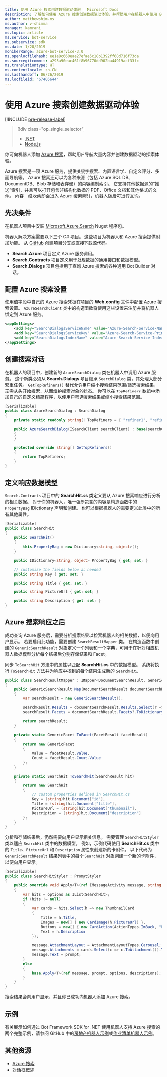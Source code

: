 ```yaml
---
title: 使用 Azure 搜索创建数据驱动体验 | Microsoft Docs
description: 了解如何使用 Azure 搜索创建数据驱动体验，并帮助用户在机器人中使用 Bot Framework SDK for .NET 和 Azure 搜索导航大量内容。
author: matthewshim-ms
ms.author: v-shimma
manager: kamrani
ms.topic: article
ms.service: bot-service
ms.subservice: sdk
ms.date: 1/28/2019
monikerRange: azure-bot-service-3.0
ms.openlocfilehash: ee1e8c660eae27efae5c18b1392ff68d716f73da
ms.sourcegitcommit: a295a90eac461f8b96770dd902ba44919acf33fc
ms.translationtype: HT
ms.contentlocale: zh-CN
ms.lasthandoff: 06/26/2019
ms.locfileid: "67405644"
---
```

# <a name="create-data-driven-experiences-with-azure-search"></a>使用 Azure 搜索创建数据驱动体验 

[!INCLUDE [pre-release-label](../includes/pre-release-label-v3.md)]

> [!div class="op_single_selector"]
> - [.NET](../dotnet/bot-builder-dotnet-search-azure.md)
> - [Node.js](../nodejs/bot-builder-nodejs-search-azure.md)

你可向机器人添加 [Azure 搜索](https://azure.microsoft.com/services/search/)，帮助用户导航大量内容并创建数据驱动的探索体验。

Azure 搜索是一项 Azure 服务，提供关键字搜索、内置语言学、自定义评分、多面导航等。 Azure 搜索还可以为各种来源（包括 Azure SQL DB、DocumentDB、Blob 存储和表存储）的内容编制索引。 它支持其他数据源的“推送”索引，并且可以打开包含非结构化数据的 PDF、Office 文档和其他格式的文件。 内容一经收集即会进入 Azure 搜索索引，机器人随后可进行查询。

## <a name="prerequisites"></a>先决条件

在机器人项目中安装 [Microsoft.Azure.Search](https://www.nuget.org/packages/Microsoft.Azure.Search/4.0.0-preview) Nuget 程序包。

机器人解决方案需要以下三个 C# 项目。 这些项目为机器人和 Azure 搜索提供附加功能。 从 [GitHub](https://aka.ms/v3-cs-search-demo) 创建项目分支或直接下载源代码。

- **Search.Azure** 项目定义 Azure 服务调用。
- **Search.Contracts** 项目定义用于处理数据的通用接口和数据模型。
- **Search.Dialogs** 项目包括用于查询 Azure 搜索的各种通用 Bot Builder 对话。

## <a name="configure-azure-search-settings"></a>配置 Azure 搜索设置

使用值字段中自己的 Azure 搜索凭据在项目的 **Web.config** 文件中配置 Azure 搜索设置。 `AzureSearchClient` 类中的构造函数将使用这些设置来注册并将机器人绑定到 Azure 服务。

```xml
<appSettings>
    <add key="SearchDialogsServiceName" value="Azure-Search-Service-Name" /> <!-- replace value field with Azure Service Name --> 
    <add key="SearchDialogsServiceKey" value="Azure-Search-Service-Primary-Key" /> <!-- replace value field with Azure Service Key --> 
    <add key="SearchDialogsIndexName" value="Azure-Search-Service-Index" /> <!-- replace value field with your Azure Search Index --> 
</appSettings>
```

## <a name="create-a-search-dialog"></a>创建搜索对话

在机器人的项目中，创建新的 `AzureSearchDialog` 类在机器人中调用 Azure 服务。 这个新类必须从 **Search.Dialogs** 项目继承 `SearchDialog` 类，其处理大部分繁重任务。 `GetTopRefiners()` 替代允许用户缩小搜索结果范围/筛选搜索结果，无需从头开始搜索，从而维护搜索对象的状态。 你可以在 `TopRefiners` 数组中添加自己的自定义精简程序，以便用户筛选搜索结果或缩小搜索结果范围。 

```cs
[Serializable]
public class AzureSearchDialog : SearchDialog
{
    private static readonly string[] TopRefiners = { "refiner1", "refiner2", "refiner3" }; // define your own custom refiners 

    public AzureSearchDialog(ISearchClient searchClient) : base(searchClient, multipleSelection: true)
    {
    }

    protected override string[] GetTopRefiners()
    {
        return TopRefiners;
    }
}
```

## <a name="define-the-response-data-model"></a>定义响应数据模型

`Search.Contracts` 项目中的 **SearchHit.cs** 类定义要从 Azure 搜索响应进行分析的相关数据。 对于你的机器人，唯一强制包含的内容是构造函数中的 `PropertyBag` IDictionary 声明和创建。 你可以根据机器人的需要定义此类中的所有其他属性。 

```cs
[Serializable]
public class SearchHit
{
    public SearchHit()
    {
        this.PropertyBag = new Dictionary<string, object>();
    }

    public IDictionary<string, object> PropertyBag { get; set; }

    // customize the fields below as needed 
    public string Key { get; set; }

    public string Title { get; set; }

    public string PictureUrl { get; set; }

    public string Description { get; set; }
}
```

## <a name="after-azure-search-responds"></a>Azure 搜索响应之后 

成功查询 Azure 服务后，需要分析搜索结果以检索机器人的相关数据，以便向用户显示。 若要启用此功能，需要创建 `SearchResultMapper` 类。 在构造函数中创建的 `GenericSearchResult` 对象定义一个列表和一个字典，可用于在针对相应机器人数据模型分析每个结果后分别存储结果和 Facet。 

同步 `ToSearchHit` 方法中的属性以匹配 **SearchHit.cs** 中的数据模型。 系统将执行 `ToSearchHit` 方法并为响应中找到的每个结果生成新的 `SearchHit`。  

```cs
public class SearchResultMapper : IMapper<DocumentSearchResult, GenericSearchResult>
{
    public GenericSearchResult Map(DocumentSearchResult documentSearchResult)
    {
        var searchResult = new GenericSearchResult();

        searchResult.Results = documentSearchResult.Results.Select(r => ToSearchHit(r)).ToList();
        searchResult.Facets = documentSearchResult.Facets?.ToDictionary(kv => kv.Key, kv => kv.Value.Select(f => ToFacet(f)));

        return searchResult;
    }

    private static GenericFacet ToFacet(FacetResult facetResult)
    {
        return new GenericFacet
        {
            Value = facetResult.Value,
            Count = facetResult.Count.Value
        };
    }

    private static SearchHit ToSearchHit(SearchResult hit)
    {
        return new SearchHit
        {
            // custom properties defined in SearchHit.cs 
            Key = (string)hit.Document["id"],
            Title = (string)hit.Document["title"],
            PictureUrl = (string)hit.Document["thumbnail"],
            Description = (string)hit.Document["description"]
        };
    }
}
```
分析和存储结果后，仍然需要向用户显示相关信息。 需要管理 `SearchHitStyler` 类以适应 `SearchHit` 类中的数据模型。 例如，示例代码使用 **SearchHit.cs** 类中的 `Title`、`PictureUrl` 和 `Description` 属性来创建新的卡附件。 以下代码为 `GenericSearchResult` 结果列表中的每个 `SearchHit` 对象创建一个新的卡附件，以便向用户显示。   

```cs
[Serializable]
public class SearchHitStyler : PromptStyler
{
    public override void Apply<T>(ref IMessageActivity message, string prompt, IReadOnlyList<T> options, IReadOnlyList<string> descriptions = null)
    {
        var hits = options as IList<SearchHit>;
        if (hits != null)
        {
            var cards = hits.Select(h => new ThumbnailCard
            {
                Title = h.Title,
                Images = new[] { new CardImage(h.PictureUrl) },
                Buttons = new[] { new CardAction(ActionTypes.ImBack, "Pick this one", value: h.Key) },
                Text = h.Description
            });

            message.AttachmentLayout = AttachmentLayoutTypes.Carousel;
            message.Attachments = cards.Select(c => c.ToAttachment()).ToList();
            message.Text = prompt;
        }
        else
        {
            base.Apply<T>(ref message, prompt, options, descriptions);
        }
    }
}
```
搜索结果会向用户显示，并且你已成功向机器人添加 Azure 搜索。

## <a name="samples"></a>示例

有关展示如何通过 Bot Framework SDK for .NET 使用机器人支持 Azure 搜索的两个完整示例，请参阅 GitHub 中的[房地产机器人示例](https://github.com/Microsoft/BotBuilder-Samples/tree/v3-sdk-samples/CSharp/demo-Search/RealEstateBot)或[作业清单机器人示例](https://github.com/Microsoft/BotBuilder-Samples/tree/v3-sdk-samples/CSharp/demo-Search/JobListingBot)。 

## <a name="additional-resources"></a>其他资源

- [Azure 搜索][search]
- [对话框概述](bot-builder-dotnet-dialogs.md)

[search]: /azure/search/search-what-is-azure-search
